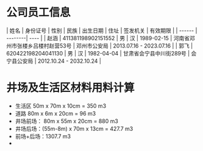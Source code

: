 # 公司员工信息

| 姓名   | 身份证号 | 性别 | 民族  | 出生日期 | 住址 | 签发机关 | 有效期限 |
| ------ | --------| ---- |
| 赵涵  | 411381198902151552 | 男 | 汉 | 1989-02-15 | 河南省邓州市张楼乡吕楼村赵营53号 | 邓州市公安局 | 2013.07.16 - 2023.07.16 |
| 郭飞  | 620422198204041130 | 男 | 汉 | 1982-04-04 | 甘肃省会宁县中川街289号         | 会宁县公安局 | 2012.10.24 - 2032.10.24 | 





# 井场及生活区材料用料计算

* 生活区  50m x 70m x 10cm = 350 m3
* 道路    80m x 6m x 20cm  = 96 m3
* 井场前场： 80m x 55m x 20cm  = 880 m3
* 井场后场：(55m-8m) x 70m x 13cm = 427.7 m3
* 前场+后场：1307.7 m3
* 